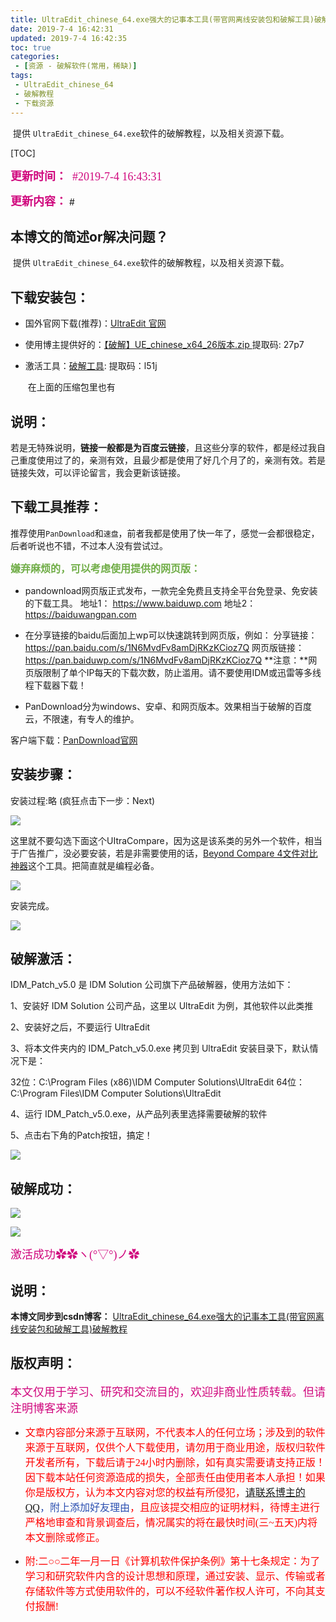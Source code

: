 ```yaml
---
title: UltraEdit_chinese_64.exe强大的记事本工具(带官网离线安装包和破解工具)破解教程
date: 2019-7-4 16:42:31
updated: 2019-7-4 16:42:35
toc: true
categories: 
 - [资源 - 破解软件(常用，稀缺)]
tags: 
 - UltraEdit_chinese_64
 - 破解教程
 - 下载资源
---
```




​		提供 `UltraEdit_chinese_64.exe`软件的破解教程，以及相关资源下载。

<!-- more -->

[TOC]

<font color=#D0087E size=4 face="幼圆">**更新时间：**  #2019-7-4 16:43:31</font>

<font color=#D0087E size=4 face="幼圆">**更新内容：**</font>    #



## 本博文的简述or解决问题？

​		提供 `UltraEdit_chinese_64.exe`软件的破解教程，以及相关资源下载。





## 下载安装包：

- 国外官网下载(推荐)：[UltraEdit 官网](https://www.ultraedit.com/)

- 使用博主提供好的：[【破解】UE_chinese_x64_26版本.zip ]( https://pan.baidu.com/s/1TtsDYze_h4oo073yBUDxNg) 提取码: 27p7

- 激活工具：[破解工具]( https://pan.baidu.com/s/18Xe5994wX8Td0MckL4Gtvw ):  提取码：l51j

    ​			      在上面的压缩包里也有



## 说明：

若是无特殊说明，**链接一般都是为百度云链接**，且这些分享的软件，都是经过我自己重度使用过了的，亲测有效，且最少都是使用了好几个月了的，亲测有效。若是链接失效，可以评论留言，我会更新该链接。



## 下载工具推荐：

推荐使用`PanDownload`和`速盘`，前者我都是使用了快一年了，感觉一会都很稳定，后者听说也不错，不过本人没有尝试过。

<font color=#70AD47 size=3 face="幼圆">**嫌弃麻烦的，可以考虑使用提供的网页版：**</font>

- pandownload网页版正式发布，一款完全免费且支持全平台免登录、免安装的下载工具。 
    地址1： https://www.baiduwp.com 
    地址2： https://baiduwangpan.com 
- 在分享链接的baidu后面加上wp可以快速跳转到网页版，例如： 
    分享链接： https://pan.baidu.com/s/1N6MvdFv8amDjRKzKCioz7Q 
    网页版链接： https://pan.baiduwp.com/s/1N6MvdFv8amDjRKzKCioz7Q 
    **注意：**网页版限制了单个IP每天的下载次数，防止滥用。请不要使用IDM或迅雷等多线程下载器下载！ 



- PanDownload分为windows、安卓、和网页版本。效果相当于破解的百度云，不限速，有专人的维护。

客户端下载：[PanDownload官网]( http://pandownload.com/) 



## 安装步骤：

安装过程:略 (疯狂点击下一步：Next)

![](https://raw.githubusercontent.com/touwoyimuli/FigureBed/master/img/20190704164822.png)

这里就不要勾选下面这个UItraCompare，因为这是该系类的另外一个软件，相当于广告推广，没必要安装，若是非需要使用的话，[Beyond Compare 4文件对比神器](https://touwoyimuli.github.io/2019/07/04/Beyond-Compare-4%E6%96%87%E4%BB%B6%E5%AF%B9%E6%AF%94%E7%A5%9E%E5%99%A8-%EF%BC%88%E5%B8%A6%E5%AE%98%E7%BD%91%E7%A6%BB%E7%BA%BF%E5%AE%89%E8%A3%85%E5%8C%85%E5%92%8C%E7%A0%B4%E8%A7%A3%E5%B7%A5%E5%85%B7%EF%BC%89-%E7%A0%B4%E8%A7%A3%E6%95%99%E7%A8%8B/)这个工具。把简直就是编程必备。

![](https://raw.githubusercontent.com/touwoyimuli/FigureBed/master/img/20190704164851.png)

安装完成。

![](https://raw.githubusercontent.com/touwoyimuli/FigureBed/master/img/20190704172808.png)



## 破解激活：

IDM_Patch_v5.0 是 IDM Solution 公司旗下产品破解器，使用方法如下：

1、安装好 IDM Solution 公司产品，这里以 UltraEdit 为例，其他软件以此类推

2、安装好之后，不要运行 UltraEdit

3、将本文件夹内的 IDM_Patch_v5.0.exe 拷贝到 UltraEdit 安装目录下，默认情况下是：

32位：C:\Program Files (x86)\IDM Computer Solutions\UltraEdit
64位：C:\Program Files\IDM Computer Solutions\UltraEdit

4、运行 IDM_Patch_v5.0.exe，从产品列表里选择需要破解的软件

5、点击右下角的Patch按钮，搞定！

![](https://raw.githubusercontent.com/touwoyimuli/FigureBed/master/img/20190704165628.png)



##   破解成功：

![](https://raw.githubusercontent.com/touwoyimuli/FigureBed/master/img/20190704170343.png)



 ![](https://raw.githubusercontent.com/touwoyimuli/FigureBed/master/img/20190704154359.gif)



<font color=#D0087E size=4 face="幼圆">激活成功✿✿ヽ(°▽°)ノ✿</font>



## 说明：





**本博文同步到csdn博客：**  [UltraEdit_chinese_64.exe强大的记事本工具(带官网离线安装包和破解工具)破解教程](https://blog.csdn.net/qq_33154343/article/details/94636145)



## 版权声明：

<font color=#D0087E size=4 face="幼圆">本文仅用于学习、研究和交流目的，欢迎非商业性质转载。但请注明博客来源</font>

- <font color=#FF0101 size=3 face="幼圆">文章内容部分来源于互联网，不代表本人的任何立场；涉及到的软件来源于互联网，仅供个人下载使用，请勿用于商业用途，版权归软件开发者所有，下载后请于24小时内删除，如有真实需要请支持正版！因下载本站任何资源造成的损失，全部责任由使用者本人承担！如果你是版权方，认为本文内容对您的权益有所侵犯，<font color=#2B4FB0 size=3 face="幼圆">[请联系博主的QQ](https://touwoyimuli.github.io/about/)，附上添加好友理由</font>，且应该提交相应的证明材料，待博主进行严格地审查和背景调查后，情况属实的将在最快时间(三~五天)内将本文删除或修正。</font>

- <font color=#FF0101 size=3 face="幼圆">附:二○○二年一月一日《计算机软件保护条例》第十七条规定：为了学习和研究软件内含的设计思想和原理，通过安装、显示、传输或者存储软件等方式使用软件的，可以不经软件著作权人许可，不向其支付报酬!</font>





